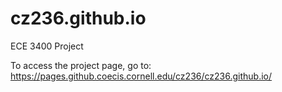 # cz236.github.io
ECE 3400 Project

To access the project page, go to:
https://pages.github.coecis.cornell.edu/cz236/cz236.github.io/
